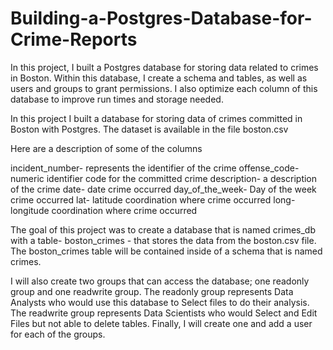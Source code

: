 # Building-a-Postgres-Database-for-Crime-Reports

In this project, I built a Postgres database for storing data related to crimes in Boston. Within this database, I create a schema and tables, as well as users and groups to grant permissions. I also optimize each column of this database to improve run times and storage needed.



In this project I built a database for storing data of crimes committed in Boston with Postgres. The dataset is available in the file boston.csv

Here are a description of some of the columns

incident_number- represents the identifier of the crime
offense_code- numeric identifier code for the committed crime
description- a description of the crime
date- date crime occurred
day_of_the_week- Day of the week crime occurred
lat- latitude coordination where crime occurred
long- longitude coordination where crime occurred

The goal of this project was to create a database that is named crimes_db with a table- boston_crimes - that stores the data from the boston.csv file. The boston_crimes table will be contained inside of a schema that is named crimes.

I will also create two groups that can access the database; one readonly group and one readwrite group. The readonly group represents Data Analysts who would use this database to Select files to do their analysis. The readwrite group represents Data Scientists who would Select and Edit Files but not able to delete tables. Finally, I will create one and add a user for each of the groups.
